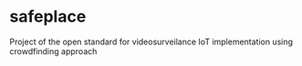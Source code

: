 # safeplace
Project of the open standard for videosurveilance IoT implementation using crowdfinding approach
